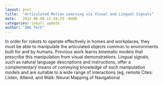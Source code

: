 ```yaml
---
layout: post
title:  "Articulated Motion Learning via Visual and Lingual Signals"
date:   2022-06-08 12:58:29 -0400
categories: jekyll update
author: "ZWG Tech"
---
```

In order for robots to operate effectively in homes and workplaces, they must be able to manipulate the articulated objects common to environments built for and by humans. Previous work learns kinematic models that prescribe this manipulation from visual demonstrations. Lingual signals, such as natural language descriptions and instructions, offer a complementary means of conveying knowledge of such manipulation models and are suitable to a wide range of interactions (eg, remote  Cites: Listen, Attend, and Walk: Neural Mapping of Navigational